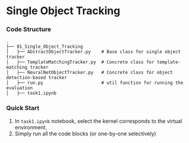 # Single Object Tracking

### Code Structure
```
.
├── 01_Single_Object_Tracking
│   ├── AbstractObjectTracker.py    # Base class for single object tracker
│   ├── TemplateMatchingTracker.py  # Concrete class for template-matching tracker
│   ├── NeuralNetObjectTracker.py   # Concrete class for object detection-based tracker
│   ├── run.py                      # util function for running the evaluation
│   ├── task1.ipynb
```

### Quick Start
1. In `task1.ipynb` notebook, select the kernel corresponds to the virtual environment. 
2. Simply run all the code blocks (or one-by-one selectively)
